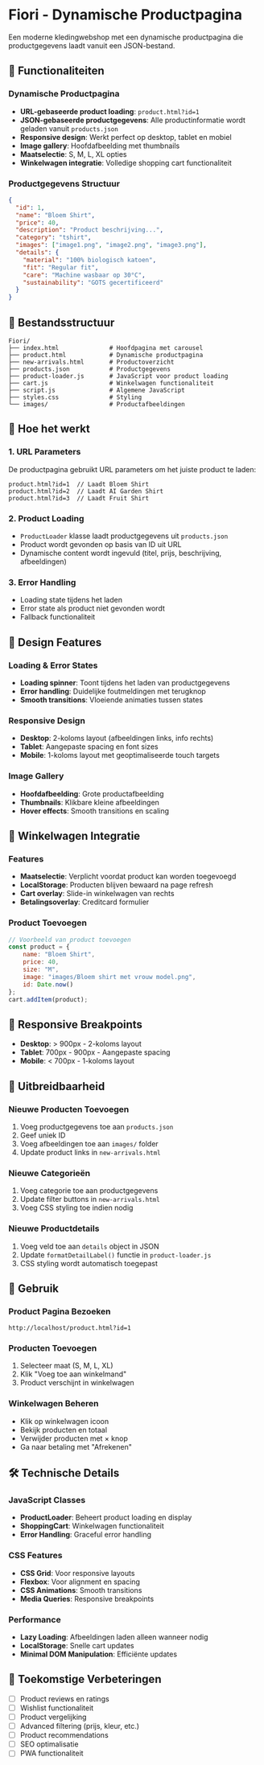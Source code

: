 # Fiori - Dynamische Productpagina

Een moderne kledingwebshop met een dynamische productpagina die productgegevens laadt vanuit een JSON-bestand.

## 🚀 Functionaliteiten

### Dynamische Productpagina
- **URL-gebaseerde product loading**: `product.html?id=1`
- **JSON-gebaseerde productgegevens**: Alle productinformatie wordt geladen vanuit `products.json`
- **Responsive design**: Werkt perfect op desktop, tablet en mobiel
- **Image gallery**: Hoofdafbeelding met thumbnails
- **Maatselectie**: S, M, L, XL opties
- **Winkelwagen integratie**: Volledige shopping cart functionaliteit

### Productgegevens Structuur
```json
{
  "id": 1,
  "name": "Bloem Shirt",
  "price": 40,
  "description": "Product beschrijving...",
  "category": "tshirt",
  "images": ["image1.png", "image2.png", "image3.png"],
  "details": {
    "material": "100% biologisch katoen",
    "fit": "Regular fit",
    "care": "Machine wasbaar op 30°C",
    "sustainability": "GOTS gecertificeerd"
  }
}
```

## 📁 Bestandsstructuur

```
Fiori/
├── index.html              # Hoofdpagina met carousel
├── product.html            # Dynamische productpagina
├── new-arrivals.html       # Productoverzicht
├── products.json           # Productgegevens
├── product-loader.js       # JavaScript voor product loading
├── cart.js                 # Winkelwagen functionaliteit
├── script.js               # Algemene JavaScript
├── styles.css              # Styling
└── images/                 # Productafbeeldingen
```

## 🔧 Hoe het werkt

### 1. URL Parameters
De productpagina gebruikt URL parameters om het juiste product te laden:
```
product.html?id=1  // Laadt Bloem Shirt
product.html?id=2  // Laadt AI Garden Shirt
product.html?id=3  // Laadt Fruit Shirt
```

### 2. Product Loading
- `ProductLoader` klasse laadt productgegevens uit `products.json`
- Product wordt gevonden op basis van ID uit URL
- Dynamische content wordt ingevuld (titel, prijs, beschrijving, afbeeldingen)

### 3. Error Handling
- Loading state tijdens het laden
- Error state als product niet gevonden wordt
- Fallback functionaliteit

## 🎨 Design Features

### Loading & Error States
- **Loading spinner**: Toont tijdens het laden van productgegevens
- **Error handling**: Duidelijke foutmeldingen met terugknop
- **Smooth transitions**: Vloeiende animaties tussen states

### Responsive Design
- **Desktop**: 2-koloms layout (afbeeldingen links, info rechts)
- **Tablet**: Aangepaste spacing en font sizes
- **Mobile**: 1-koloms layout met geoptimaliseerde touch targets

### Image Gallery
- **Hoofdafbeelding**: Grote productafbeelding
- **Thumbnails**: Klikbare kleine afbeeldingen
- **Hover effects**: Smooth transitions en scaling

## 🛒 Winkelwagen Integratie

### Features
- **Maatselectie**: Verplicht voordat product kan worden toegevoegd
- **LocalStorage**: Producten blijven bewaard na page refresh
- **Cart overlay**: Slide-in winkelwagen van rechts
- **Betalingsoverlay**: Creditcard formulier

### Product Toevoegen
```javascript
// Voorbeeld van product toevoegen
const product = {
    name: "Bloem Shirt",
    price: 40,
    size: "M",
    image: "images/Bloem shirt met vrouw model.png",
    id: Date.now()
};
cart.addItem(product);
```

## 📱 Responsive Breakpoints

- **Desktop**: > 900px - 2-koloms layout
- **Tablet**: 700px - 900px - Aangepaste spacing
- **Mobile**: < 700px - 1-koloms layout

## 🔄 Uitbreidbaarheid

### Nieuwe Producten Toevoegen
1. Voeg productgegevens toe aan `products.json`
2. Geef uniek ID
3. Voeg afbeeldingen toe aan `images/` folder
4. Update product links in `new-arrivals.html`

### Nieuwe Categorieën
1. Voeg categorie toe aan productgegevens
2. Update filter buttons in `new-arrivals.html`
3. Voeg CSS styling toe indien nodig

### Nieuwe Productdetails
1. Voeg veld toe aan `details` object in JSON
2. Update `formatDetailLabel()` functie in `product-loader.js`
3. CSS styling wordt automatisch toegepast

## 🚀 Gebruik

### Product Pagina Bezoeken
```
http://localhost/product.html?id=1
```

### Producten Toevoegen
1. Selecteer maat (S, M, L, XL)
2. Klik "Voeg toe aan winkelmand"
3. Product verschijnt in winkelwagen

### Winkelwagen Beheren
- Klik op winkelwagen icoon
- Bekijk producten en totaal
- Verwijder producten met × knop
- Ga naar betaling met "Afrekenen"

## 🛠️ Technische Details

### JavaScript Classes
- **ProductLoader**: Beheert product loading en display
- **ShoppingCart**: Winkelwagen functionaliteit
- **Error Handling**: Graceful error handling

### CSS Features
- **CSS Grid**: Voor responsive layouts
- **Flexbox**: Voor alignment en spacing
- **CSS Animations**: Smooth transitions
- **Media Queries**: Responsive breakpoints

### Performance
- **Lazy Loading**: Afbeeldingen laden alleen wanneer nodig
- **LocalStorage**: Snelle cart updates
- **Minimal DOM Manipulation**: Efficiënte updates

## 📝 Toekomstige Verbeteringen

- [ ] Product reviews en ratings
- [ ] Wishlist functionaliteit
- [ ] Product vergelijking
- [ ] Advanced filtering (prijs, kleur, etc.)
- [ ] Product recommendations
- [ ] SEO optimalisatie
- [ ] PWA functionaliteit 